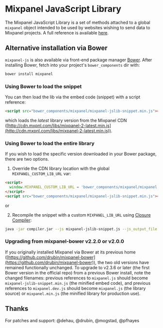 # Mixpanel JavaScript Library
The Mixpanel JavaScript Library is a set of methods attached to a global `mixpanel` object
intended to be used by websites wishing to send data to Mixpanel projects. A full reference
is available [here](https://mixpanel.com/help/reference/javascript).

## Alternative installation via Bower
`mixpanel-js` is also available via front-end package manager [Bower](http://bower.io/). After installing Bower, fetch into your project's `bower_components` dir with:
```sh
bower install mixpanel
```

### Using Bower to load the snippet
You can then load the lib via the embed code (snippet) with a script reference:
```html
<script src="bower_components/mixpanel/mixpanel-jslib-snippet.min.js"></script>
```
which loads the _latest_ library version from the Mixpanel CDN ([http://cdn.mxpnl.com/libs/mixpanel-2-latest.min.js](http://cdn.mxpnl.com/libs/mixpanel-2-latest.min.js)).

### Using Bower to load the entire library
If you wish to load the specific version downloaded in your Bower package, there are two options.

1) Override the CDN library location with the global `MIXPANEL_CUSTOM_LIB_URL` var:
```html
<script>
  window.MIXPANEL_CUSTOM_LIB_URL = 'bower_components/mixpanel/mixpanel.js';
</script>
<script src="bower_components/mixpanel/mixpanel-jslib-snippet.min.js"></script>
```
or

2) Recompile the snippet with a custom `MIXPANEL_LIB_URL` using [Closure Compiler](https://developers.google.com/closure/compiler/):
```sh
java -jar compiler.jar --js mixpanel-jslib-snippet.js --js_output_file mixpanel-jslib-snippet.min.js --compilation_level ADVANCED_OPTIMIZATIONS --define='MIXPANEL_LIB_URL="bower_components/mixpanel/mixpanel.js"'
```

### Upgrading from mixpanel-bower v2.2.0 or v2.0.0
If you originally installed Mixpanel via Bower at its previous home ([https://github.com/drubin/mixpanel-bower](https://github.com/drubin/mixpanel-bower)), the two old versions have remained functionally unchanged. To upgrade to v2.3.6 or later (the first Bower version in the official repo) from a previous Bower install, note the changed filenames: previous references to `mixpanel.js` should become `mixpanel-jslib-snippet.min.js` (the minified embed code), and previous references to `mixpanel.dev.js` should become `mixpanel.js` (the library source) or `mixpanel.min.js` (the minified library for production use).

## Thanks

For patches and support: @dehau, @drubin, @mogstad, @pfhayes
